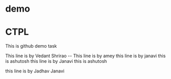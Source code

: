 # demo

# CTPL
This is github demo task 

This line is by Vedant Shrirao --
This line is by amey 
this line is by janavi
this is ashutosh
this line is by Janavi
this is ashutosh

this line is by Jadhav Janavi

